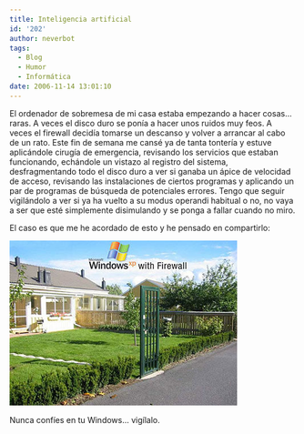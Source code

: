 ```yaml
---
title: Inteligencia artificial
id: '202'
author: neverbot
tags:
  - Blog
  - Humor
  - Informática
date: 2006-11-14 13:01:10
---
```


El ordenador de sobremesa de mi casa estaba empezando a hacer cosas... raras. A veces el disco duro se ponía a hacer unos ruidos muy feos. A veces el firewall decidía tomarse un descanso y volver a arrancar al cabo de un rato. Este fin de semana me cansé ya de tanta tontería y estuve aplicándole cirugía de emergencia, revisando los servicios que estaban funcionando, echándole un vistazo al registro del sistema, desfragmentando todo el disco duro a ver si ganaba un ápice de velocidad de acceso, revisando las instalaciones de ciertos programas y aplicando un par de programas de búsqueda de potenciales errores. Tengo que seguir vigilándolo a ver si ya ha vuelto a su modus operandi habitual o no, no vaya a ser que esté simplemente disimulando y se ponga a fallar cuando no miro.

El caso es que me he acordado de esto y he pensado en compartirlo:

![Firewall XP](./inteligencia-artificial/firewallxp.jpg "Firewall XP")

Nunca confíes en tu Windows... vigílalo.